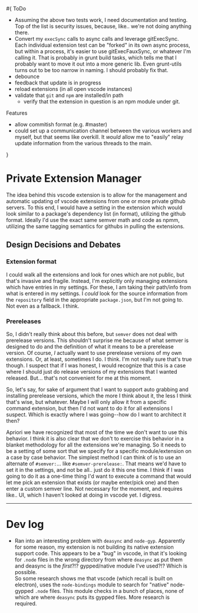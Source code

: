 
#{ ToDo

- Assuming the above two tests work, I need documentation and testing.  Top of the list is security issues, because, like.. we're not doing anything there.
- Convert my `execSync` calls to async calls and leverage gitExecSync.  Each individual extension test can be "forked" in its own async process, but within a process, it's easier to use gitExecFauxSync, or whatever I'm calling it.  That is probably in grunt build tasks, which tells me that I probably want to move it out into a more generic lib.  Even grunt-utils turns out to be too narrow in naming.  I should probably fix that.
- debounce
- feedback that update is in progress
- reload extensions (in all open vscode instances)
- validate that `git` and `npm` are installed/in path
  - verify that the extension in question is an npm module under git.

Features

- allow commitish format (e.g. #master)
- could set up a communication channel between the various workers and myself, but that seems like overkill.  It *would* allow me to "easily" relay update information from the various threads to the main.

}

# Private Extension Manager

The idea behind this vscode extension is to allow for the management and automatic updating of vscode extensions from one or more private github servers.  To this end, I would have a setting in the extension which would look similar to a package's dependency list (in format), utilizing the github format.  Ideally I'd use the exact same semver math and code as npmm, utilizing the same tagging semantics for githubs in pulling the extensions.


## Design Decisions and Debates

### Extension format

I could walk all the extensions and look for ones which are not public, but that's invasive and fragile.  Instead, I'm explicitly only managing extensions which have entries in my settings.  For these, I am taking their path/info from what is entered in my settings.  I *could* look for the source information from the `repository` field in the appropriate `package.json`, but I'm not going to.  Not even as a fallback.  I think.

### Prereleases

So, I didn't really think about this before, but `semver` does not deal with prerelease versions.  This shouldn't surprise me because of what semver is designed to do and the definition of what it means to be a prerelease version.  Of course, *I* actually want to use prerelease versions of my own extensions.  Or, at least, sometimes I do.  I think.  I'm not really sure that's true though.  I suspect that if I was honest, I would recognize that this is a case where I should just do release versions of my extensions that I wanted released.  But... that's not convenient for me at this moment.

So, let's say, for sake of argument that I want to support auto grabbing and installing prerelease versions, which the more I think about it, the less I think that's wise, but whatever.  Maybe I will only allow it from a specific command extension, but then I'd not want to do it for all extensions I suspect.  Which is exactly where I was going--how do I want to architect it then?  

Apriori we have recognized that most of the time we don't want to use this behavior.  I think it is also clear that we don't to exercise this behavior in a blanket methodology for all the extensions we're managing.  So it needs to be a setting of some sort that we specify for a specific module/extension on a case by case behavior.  The simplest method I can think of is to use an alternate of `#semver:`... like `#semver-prerelease:`.  That means we'd have to set it in the settings, and not be all.. just do it this one time.  I think if I was going to do it as a one-time thing I'd want to execute a command that would let me pick an extension that exists (or maybe enter/pick one) and then enter a custom semver line.  Not necessary for the moment, and requires like.. UI, which I haven't looked at doing in vscode yet.  I digress.

-----

# Dev log

- Ran into an interesting problem with `deasync` and `node-gyp`.  Apparently for some reason, my extension is not building its native extension support code.  This appears to be a "bug" in vscode, in that it's looking for `.node` files in the wrong directory from where `deasync` as put them and deasync is the *first*?!? gypped/native module I've used?!?  Which is possible.  
  So some research shows me that vscode (which recall is built on electron), uses the `node-bindings` module to search for "native" node-gypped `.node` files.  This module checks in a bunch of places, none of which are where `deasync` puts its gypped files.  More research is required. 